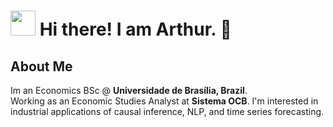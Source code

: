# <img src="https://images-wixmp-ed30a86b8c4ca887773594c2.wixmp.com/f/3e7ca667-2cfa-4757-9b32-fedaf45c3f38/dd3fyhe-a3088954-941e-497d-bc4c-7bd09e82ec48.gif?token=eyJ0eXAiOiJKV1QiLCJhbGciOiJIUzI1NiJ9.eyJzdWIiOiJ1cm46YXBwOjdlMGQxODg5ODIyNjQzNzNhNWYwZDQxNWVhMGQyNmUwIiwiaXNzIjoidXJuOmFwcDo3ZTBkMTg4OTgyMjY0MzczYTVmMGQ0MTVlYTBkMjZlMCIsIm9iaiI6W1t7InBhdGgiOiJcL2ZcLzNlN2NhNjY3LTJjZmEtNDc1Ny05YjMyLWZlZGFmNDVjM2YzOFwvZGQzZnloZS1hMzA4ODk1NC05NDFlLTQ5N2QtYmM0Yy03YmQwOWU4MmVjNDguZ2lmIn1dXSwiYXVkIjpbInVybjpzZXJ2aWNlOmZpbGUuZG93bmxvYWQiXX0.p-Sx5V0N8y0IBCit3ubtyrIlK9kVfK49JvbeqNdwQVY" height="40" /> Hi there! I am Arthur. 🌱  

## About Me
Im an Economics BSc @ **Universidade de Brasília, Brazil**.</br>
Working as an Economic Studies Analyst at **Sistema OCB**.
I'm interested in industrial applications of causal inference, NLP, and time series forecasting.
